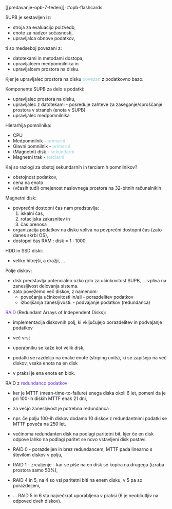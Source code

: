 [[predavanje-opb-7-teden]]; #opb-flashcards 

SUPB je sestavljen iz:
- stroja za evaluacijo poizvedb,
- enote za nadzor sočasnosti,
- upravljalca obnove podatkov,

ti so medseboj povezani z:
- datotekami in metodami dostopa,
- upravljalcem medpomnilnika in
- upravljalcem prostora na disku.

Kjer je upravljalec prostora na disku <font color="#92cddc">povezan</font> z podatkovno bazo.

Komponente SUPB za delo s podatki:
- upravljalec prostora na disku,
- upravljalec z datotekami - posreduje zahteve za zaseganje/sproščanje prostora v straneh (enota v SUPB)
- upravljalec medpomnilnika

Hierarhija pomnilnika:
- CPU
- Medpomnilnik - <font color="#92cddc">primarni</font>
- Glavni pomnilnik - <font color="#92cddc">primarni</font>
- (Magnetni) disk - <font color="#92cddc">sekundarni</font>
- Magnetni trak - <font color="#92cddc">terciarni</font>

Kaj so razlogi za obstoj sekundarnih in terciarnih pomnilnikov?
- obstojnost podatkov,
- cena na enoto
- (včasih tudi) omejenost naslovnega prostora na 32-bitnih računalnikih

Magnetni disk:
- povprečni dostopni čas nam predstavlja:
	1) iskalni čas, 
	2) rotacijska zakasnitev in 
	3) čas prenosa
- organizacija podatkov na disku vpliva na povprečni dostopni čas (zato danes skrbi OS),
- dostopni čas RAM : disk $\approx$ 1 : 1000.

HDD in SSD diski:
- veliko hitrejši, a dražji, ...

Polje diskov:
- disk predstavlja potencialno ozko grlo za učinkovitost SUPB, ... vpliva na zanesljivost delovanja sistema.
- zato povežemo več diskov, z namenom:
	- povečanja učinkovitosti in/ali - porazdelitev podatkov
	- izboljšanja zanesljivosti. - podvajanje podatkov (redundanca)

<font color="#6425d0">RAID</font> (Redundant Arrays of Independent Disks):
- implementacija diskovnih polj, ki vključujejo porazdelitev in podvajanje podatkov
- več vrst

- uporabniku se kaže kot velik disk,
- podatki se razdelijo na enake enote (striping units), ki se zapišejo na več diskov, vsaka enota na en disk
- v praksi je ena enota en blok.

RAID z <font color="#6425d0">redundanco podatkov</font>
- ker je MTTF (mean-time-to-failure) enega diska okoli 6 let, pomeni da je pri 100-ih diskih MTTF enak 21 dni,
- za večjo zanesljivost je potrebna redundanca
- npr. če polju 100-ih diskov dodamo 10 diskov z redundantnimi podatki se MTTF poveča na 250 let.

- večinoma redundanten disk na podlagi paritetni bit, kjer če en disk odpove lahko na podlagi paritet se novo vstavljeni disk postavi.

- RAID 0 - porazdeljen in brez redundancem, MTTF pada linearno s številom diskov v polju,
- RAID 1 - zrcaljenje - kar se piše na en disk se kopira na drugega (izraba prostora samo 50%),
- RAID 4 in 5, na 4 so vsi paritetni biti na enem disku, v 5 pa so porazdeljeni,
- ... RAID 5 in 6 sta največkrat uporabljena v praksi (6 je neobčutljiv na odpoved dveh diskov).
